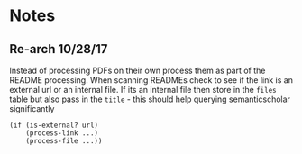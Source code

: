 # Notes

## Re-arch 10/28/17

Instead of processing PDFs on their own process them as part of the README processing. When scanning READMEs check to see if the link is an external url or an internal file. If its an internal file then store in the `files` table but also pass in the `title` - this should help querying semanticscholar significantly

``` racket
(if (is-external? url)
    (process-link ...)
    (process-file ...))
```
